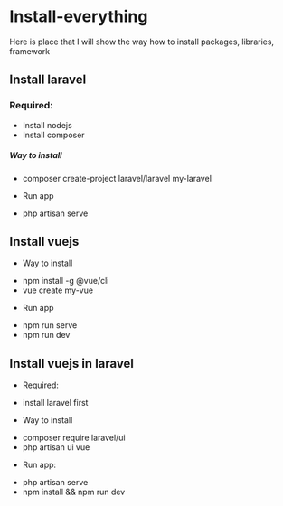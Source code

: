 # Install-everything
Here is place that I will show the way how to install packages, libraries, framework

## Install laravel
### Required:
+ Install nodejs
+ Install composer
##### Way to install
+ composer create-project laravel/laravel my-laravel
- Run app
+ php artisan serve

## Install vuejs
- Way to install
+ npm install -g @vue/cli
+ vue create my-vue
- Run app
+ npm run serve
+ npm run dev

## Install vuejs in laravel
- Required:
+ install laravel first
- Way to install
+ composer require laravel/ui
+ php artisan ui vue
- Run app:
+ php artisan serve
+ npm install && npm run dev

